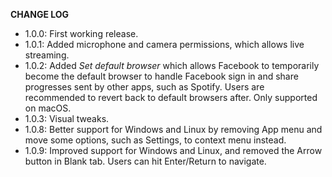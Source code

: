 **CHANGE LOG**
* 1.0.0: First working release.
* 1.0.1: Added microphone and camera permissions, which allows live streaming.
* 1.0.2: Added *Set default browser* which allows Facebook to temporarily become the default browser to handle Facebook sign in and share progresses sent by other apps, such as Spotify. Users are recommended to revert back to default browsers after. Only supported on macOS.
* 1.0.3: Visual tweaks.
* 1.0.8: Better support for Windows and Linux by removing App menu and move some options, such as Settings, to context menu instead.
* 1.0.9: Improved support for Windows and Linux, and removed the Arrow button in Blank tab. Users can hit Enter/Return to navigate.